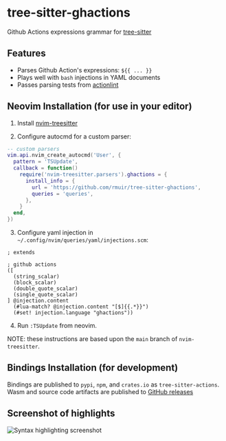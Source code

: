 # tree-sitter-ghactions

Github Actions expressions grammar for [tree-sitter](https://github.com/tree-sitter/tree-sitter)

## Features

* Parses Github Action's expressions: `${{ ... }}`
* Plays well with `bash` injections in YAML documents
* Passes parsing tests from [actionlint](https://github.com/rhysd/actionlint)

## Neovim Installation (for use in your editor)

1. Install [nvim-treesitter](https://github.com/nvim-treesitter/nvim-treesitter/tree/main)

2. Configure autocmd for a custom parser:
   
```lua
-- custom parsers
vim.api.nvim_create_autocmd('User', {
  pattern = 'TSUpdate',
  callback = function()
    require('nvim-treesitter.parsers').ghactions = {
      install_info = {
        url = 'https://github.com/rmuir/tree-sitter-ghactions',
        queries = 'queries',
      },
    }
  end,
})
```

3. Configure yaml injection in `~/.config/nvim/queries/yaml/injections.scm`:
```tsq
; extends

; github actions
([
  (string_scalar)
  (block_scalar)
  (double_quote_scalar)
  (single_quote_scalar)
] @injection.content
  (#lua-match? @injection.content "[$]{{.*}}")
  (#set! injection.language "ghactions"))
```

4. Run `:TSUpdate` from neovim.

NOTE: these instructions are based upon the `main` branch of `nvim-treesitter`.

## Bindings Installation (for development)

Bindings are published to `pypi`, `npm`, and `crates.io` as `tree-sitter-actions`.
Wasm and source code artifacts are published to [GitHub releases](https://github.com/rmuir/tree-sitter-ghactions/releases)

## Screenshot of highlights

![Syntax highlighting screenshot](https://github.com/user-attachments/assets/0c1f34bb-6f02-4175-9495-97e6fa51334a)
